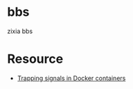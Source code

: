 # bbs
zixia bbs


# Resource

* [Trapping signals in Docker containers](https://medium.com/@gchudnov/trapping-signals-in-docker-containers-7a57fdda7d86)
